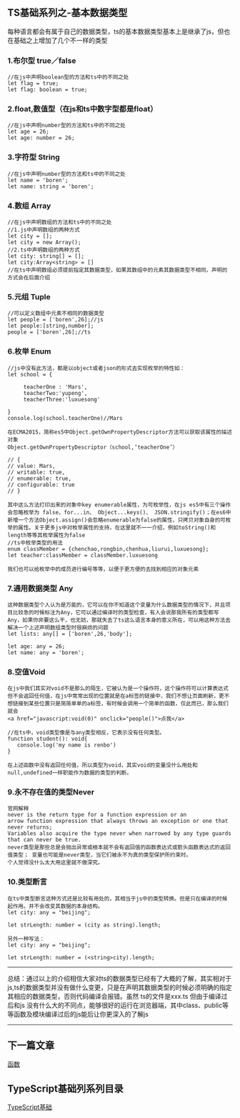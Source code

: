 ## TS基础系列之-基本数据类型

每种语言都会有属于自己的数据类型，ts的基本数据类型基本上是继承了js，但也在基础之上增加了几个不一样的类型

### 1.布尔型 true／false <br/>
```
//在js中声明boolean型的方法和ts中的不同之处
let flag = true;
let flag: boolean = true;
```

### 2.float,数值型（在js和ts中数字型都是float）<br/>
```
//在js中声明number型的方法和ts中的不同之处
let age = 26;
let age: number = 26;
```

### 3.字符型 String <br/> 
```
//在js中声明number型的方法和ts中的不同之处
let name = 'boren';
let name: string = 'boren';
```

### 4.数组 Array <br/> 
```
//在js中声明数组的方法和ts中的不同之处
//1.js中声明数组的两种方式
let city = [];
let city = new Array();
//2.ts中声明数组的两种方式
let city: string[] = [];
let city:Array<string> = []
//在ts中声明数组必须提前指定其数据类型，如果其数组中的元素其数据类型不相同，声明的方式会在后面介绍
```

### 5.元组 Tuple <br/> 
```
//可以定义数组中元素不相同的数据类型
let people = ['boren',26];//js
let people:[string,number];
people = ['boren',26];//ts
```

### 6.枚举 Enum <br/> 
```
//js中没有此方法，都是以object或者json的形式去实现枚举的特性如：
let school = {

     teacherOne : 'Mars',
     teacherTwo:'yupeng',
     teacherThree:'luxuesong'

} 
console.log(school.teacherOne)//Mars

在ECMA2015，简称es5中Object.getOwnPropertyDescriptor方法可以获取该属性的描述对象
Object.getOwnPropertyDescriptor（school,‘teacherOne’）

// {
// value: Mars,
// writable: true,
// enumerable: true,
// configurable: true
// }

其中这么方法打印出来的对象中key enumerable属性，为可枚举性，在js es5中有三个操作会忽略枚举为 false，for...in、 Object...keys()、 JSON.stringify()；在es6中新增一个方法Object.assign()会忽略enumerable为false的属性，只拷贝对象自身的可枚举的属性。关于更多js中对枚举属性的支持，在这里就不一一介绍，例如toString()和length等等其枚举属性为false
//ts中枚举类型的用法
enum classMember = {chenchao,rongbin,chenhua,liurui,luxuesong};
let teacher:classMember = classMember.luxuesong

我们也可以给枚举中的成员进行编号等等，以便于更方便的去找到相应的对象元素
```

### 7.通用数据类型 Any<br/>
```
这种数据类型个人认为是万能的，它可以在你不知道这个变量为什么数据类型的情况下，并且项目比较急的时候标注为Any，它可以通过编译时的类型检查，有人会说那我所有的类型都写Any，如果你非要这么干，也无妨，那就失去了ts这么语言本身的意义所在，可以用这种方法去解决一个上述声明数组类型时很麻烦的问题
let lists: any[] = ['boren',26,'body']; 

let age: any = 26;
let name: any = 'boren';
```

### 8.空值Void <br/>
```
在js中我们其实对void不是那么的陌生，它被认为是一个操作符，这个操作符可以计算表达式但不会返回任何值，在js中常常出现的位置就是在a标签的链接中，我们不想让页面刷新，更不想链接到某些位置只是简简单单的a标签，有时候会调用一个简单的函数，仅此而已，那么我们就会
<a href="javascript:void(0)" onclick="people()">点我</a>

//在ts中，void类型像是与any类型相反，它表示没有任何类型。
function student(): void{
   console.log('my name is renbo')
}

在上述函数中没有返回任何值，所以类型为void，其实void的变量没什么用处和null,undefined一样职能作为数据的类型的判断。
```

### 9.永不存在值的类型Never<br/>
```
官网解释
never is the return type for a function expression or an 
arrow function expression that always throws an exception or one that 
never returns;
Variables also acquire the type never when narrowed by any type guards that can never be true. 
never类型是那些总是会抛出异常或根本就不会有返回值的函数表达式或箭头函数表达式的返回值类型； 变量也可能是never类型，当它们被永不为真的类型保护所约束时。
个人觉得没什么太大用这里就不做深究。
```

### 10.类型断言 <br/>
```
在ts中类型断言这种方式还是比较有用处的，其相当于js中的类型转换。但是只在编译的时候起作用。并不会改变其数据的本身结构。
let city: any = "beijing";

let strLength: number = (city as string).length;

另外一种写法：
let city: any = "beijing";

let strLength: number = (<string>city).length;
```
<hr/>
总结：通过以上的介绍相信大家对ts的数据类型已经有了大概的了解，其实相对于js,ts的数据类型并没有做什么变更，只是在声明其数据类型的时候必须明确的指定其相应的数据类型，否则代码编译会报错。虽然 ts的文件是xxx.ts 但由于编译过后和js 没有什么大的不同点，能够很好的运行在浏览器端，其中class、public等等函数及模块编译过后的js能后让你更深入的了解js

<hr/>

## 下一篇文章
<a href='https://github.com/MarsPen/-notes-summary/blob/master/typescript/function.md'>函数</a>

## TypeScript基础列系列目录
<a href='https://github.com/MarsPen/-notes-summary/blob/master/typescript/index.md'>TypeScript基础</a>



                
